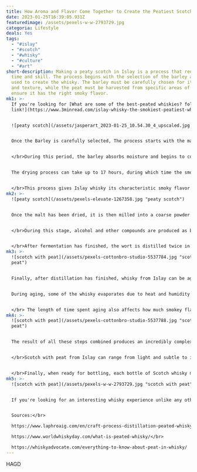 ```yaml
---
title: How Aroma and Flavor Come Together to Create the Peatiest Scotch of Islay
date: 2023-01-25T16:39:05.931Z
featuredimage: /assets/pexels-w-w-2793729.jpg
categoria: Lifestyle
deals: Yes
tags:
  - "#islay"
  - "#scotch"
  - "#whisky"
  - "#culture"
  - "#art"
short-description: Making a peaty scotch in Islay is a process that requires
  time and skill. The process begins with the selection of the barley and peat
  used to create the whisky. The barley must be carefully chosen for its flavor
  and texture, while the peat must be harvested from specific areas of Islay to
  ensure it has the right smoky flavor.
mk1: >-
  I﻿f you're looking for [What are some of the best-peated whiskies? follow this
  link!](https://www.3minread.com/islay-whisky-the-smokiest-peatiest-whisky-from-scotland/)


  ![peaty scotch](/assets/jasperart_2023-01-25_10.54.30_4_upscaled.jpg "peaty scotch")


  Once the Barley is carefully selected, The process starts with the malting of barley, which is done by soaking the barley in water for several days before allowing it to germinate. 


  </br>During this period, the barley absorbs moisture and begins to convert its starches into sugars. After this, the barley is dried over a peat fire, which gives it its smoky flavor.</br>


  The drying process can take up to 17 hours, during which time the smoke or 'peat reek' rises up through the perforated floor of the kiln and infuses into the malt. 


  </br>This process gives Islay whisky its characteristic smoky flavor. The longer the malt is exposed to peat smoke, the more intense its flavor will be.
mk2: >-
  ![peaty scotch](/assets/pexels-elevate-1267358.jpg "peaty scotch")


  Once the malt has been dried, it is then milled into a coarse powder known as 'grist'. This grist is then mixed with hot water in order to extract sugars from it. The resulting liquid is called 'wort', and this wort is then transferred into fermentation tanks where yeast is added to begin fermentation. 


  </br>During this stage, alcohol and other compounds are produced as byproducts of fermentation.


  </br>After fermentation has finished, the wort is distilled twice in copper stills in order to produce whisky. During distillation, vapors containing alcohol are passed through condensers and collected as liquid whisky at different strengths depending on how long they were distilled for.
mk3: >-
  ![scotch with peat](/assets/pexels-cottonbro-studio-5537784.jpg "scotch with
  peat")


  Finally, after distillation has finished, whisky from Islay can be aged for several years in oak barrels before being bottled and sold as single malt Scotch whisky from Islay. The aging process allows for further development of flavors and aromas within the whisky while also mellowing out any harshness that may have been present during distillation.</br>


  During aging, some of the whisky evaporates due to heat and humidity which creates a stronger concentration of flavor compounds known as “angel’s share”.


  </br> The length of time spent aging also affects how much smokey flavor remains in the final product as well as other flavors such as vanilla or caramel notes that develop over time.
mk4: >-
  ![scotch with peat](/assets/pexels-cottonbro-studio-5537788.jpg "scotch with
  peat")


  The result of all these steps combined produces an incredibly complex spirit that boasts notes of smokey peat along with sweet fruitiness and earthy tones that make it one of Scotland's most beloved whiskies! 


  </br>Scotch with peat from Islay can range from light and subtle to intensely smoky depending on how long it was exposed to peat smoke during malting and how long it was aged for afterwards - making each bottle unique!


  </br>Finally, when ready for bottling, each bottle of Scotch whisky must meet certain standards set by law including minimum alcohol content and labeling requirements before it can be sold commercially.
mk5: >-
  ![scotch with peat](/assets/pexels-w-w-2793729.jpg "scotch with peat")


  If you're looking for an interesting whisky experience unlike any other then look no further than a bottle of peated Scotch from Islay! With so many variations available there's sure to be something perfect for everyone - so why not give one a try? You won't regret it!</br>


  Sources:</br>

  https://www.laphroaig.com/en/craft-process-distillation-peated-whisky</br>

  https://www.worldwhiskyday.com/what-is-peated-whisky/</br>

  https://whiskyadvocate.com/everything-to-know-about-peat-in-whisky/
---
```

H﻿AGD